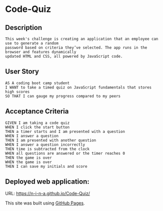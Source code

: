 # Code-Quiz


## Description
```
This week's challenge is creating an application that an employee can use to generate a random 
password based on criteria they’ve selected. The app runs in the browser and features dynamically 
updated HTML and CSS, all powered by JavaScript code.
```

## User Story
```
AS A coding boot camp student
I WANT to take a timed quiz on JavaScript fundamentals that stores high scores
SO THAT I can gauge my progress compared to my peers
```

## Acceptance Criteria 
```
GIVEN I am taking a code quiz
WHEN I click the start button
THEN a timer starts and I am presented with a question
WHEN I answer a question
THEN I am presented with another question
WHEN I answer a question incorrectly
THEN time is subtracted from the clock
WHEN all questions are answered or the timer reaches 0
THEN the game is over
WHEN the game is over
THEN I can save my initials and score

```

## Deployed web application: 
URL: https://n-i-n-a.github.io/Code-Quiz/ 

This site was built using [GitHub Pages](https://pages.github.com/).
